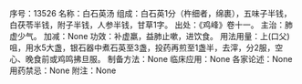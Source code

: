 序号：13526
名称：白石英汤
组成：白石英1分（杵细者，绵裹），五味子半钱，白茯苓半钱，附子半钱，人参半钱，甘草1字。
出处：《鸡峰》卷十一。
主治：肺虚少气。
加减：None
功效：补虚羸，益肺止嗽，进饮食。
用法用量：上(口父)咀，用水5大盏，银石器中煮石英至3盏，投药再煎至1盏半，去滓，分2服，空心、晚食前或鸡鸣拂旦服。
制备方法：None
临床应用：None
各家论述：None
用药禁忌：None
附注：None
